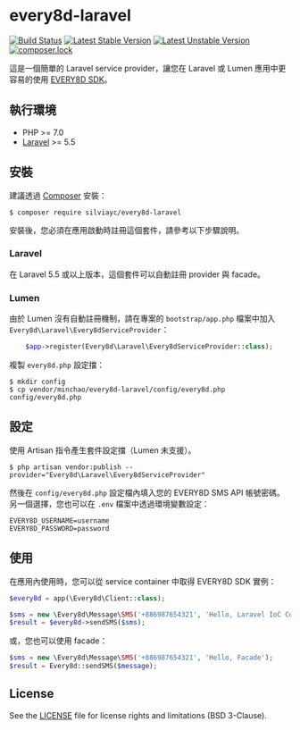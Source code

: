 # every8d-laravel

[![Build Status](https://travis-ci.org/silviayc/every8d-laravel.svg?branch=master)](https://travis-ci.org/silviayc/every8d-laravel)
[![Latest Stable Version](https://poser.pugx.org/silviayc/every8d-laravel/v/stable)](https://packagist.org/packages/silviayc/every8d-laravel)
[![Latest Unstable Version](https://poser.pugx.org/silviayc/every8d-laravel/v/unstable)](https://packagist.org/packages/silviayc/every8d-laravel)
[![composer.lock](https://poser.pugx.org/silviayc/every8d-laravel/composerlock)](https://packagist.org/packages/silviayc/every8d-laravel)

這是一個簡單的 Laravel service provider，讓您在 Laravel 或 Lumen 應用中更容易的使用 [EVERY8D SDK](https://github.com/minchao/every8d-php)。

## 執行環境

* PHP >= 7.0
* [Laravel](https://laravel.com/docs/5.5) >= 5.5

## 安裝

建議透過 [Composer](https://getcomposer.org/) 安裝：

```
$ composer require silviayc/every8d-laravel
```

安裝後，您必須在應用啟動時註冊這個套件，請參考以下步驟說明。

### Laravel

在 Laravel 5.5 或以上版本，這個套件可以自動註冊 provider 與 facade。

### Lumen

由於 Lumen 沒有自動註冊機制，請在專案的 `bootstrap/app.php` 檔案中加入 `Every8d\Laravel\Every8dServiceProvider`：

```php
    $app->register(Every8d\Laravel\Every8dServiceProvider::class);
```

複製 `every8d.php` 設定擋：

```
$ mkdir config
$ cp vendor/minchao/every8d-laravel/config/every8d.php config/every8d.php
```

## 設定

使用 Artisan 指令產生套件設定擋（Lumen 未支援）。

```
$ php artisan vendor:publish --provider="Every8d\Laravel\Every8dServiceProvider"
```

然後在 `config/every8d.php` 設定檔內填入您的 EVERY8D SMS API 帳號密碼。另一個選擇，您也可以在 `.env` 檔案中透過環境變數設定：

```
EVERY8D_USERNAME=username
EVERY8D_PASSWORD=password
```

## 使用

在應用內使用時，您可以從 service container 中取得 EVERY8D SDK 實例：

```php
$every8d = app(\Every8d\Client::class);

$sms = new \Every8d\Message\SMS('+886987654321', 'Hello, Laravel IoC Container');
$result = $every8d->sendSMS($sms);
```

或，您也可以使用 facade：

```php
$sms = new \Every8d\Message\SMS('+886987654321', 'Hello, Facade');
$result = Every8d::sendSMS($message);
```

## License

See the [LICENSE](LICENSE) file for license rights and limitations (BSD 3-Clause).
